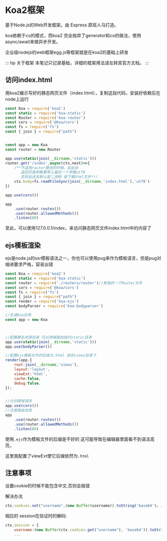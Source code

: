 # Koa2框架

基于Node.js的Web开发框架。由 Express 原班人马打造。

koa依赖于co的模式，而koa2 完全抛弃了generator和co的做法，使用async/await来做异步开发。

企业级nodejs的web框架egg.js等框架就是在koa2的基础上研发

::: tip 关于框架
本笔记只记录基础，详细的框架用法请左转其官方文档。
:::



## 访问index.html

用koa2展示写好的静态网页文件（index.html），复制这段代码，安装好依赖后在node上运行

```js
const Koa = require('koa2')
const static = require('koa-static')
const Router = require('koa-router')
const cors = require('@koa/cors')
const fs = require('fs')
const { join } = require("path")


const app = new Koa
const router = new Router

app.use(static(join(__dirname,'static')))
router.get('/index',async(ctx,next)=>{
	/**不适用router模块的时候，如此处
	   返回页面参数要带上最后一个参数utf8 
	   否则会进去默认是二进制 是下载html文件**/
	ctx.body=fs.readFileSync(join(__dirname,'index.html'),'utf8')
})

app.use(cors())

app
	.use(router.routes())
	.use(router.allowedMethods())
	.listen(80)
```

至此，可以使用127.0.0.1/index，来访问静态网页文件index.html中的内容了



## ejs模板渲染

ejs是node.js的ssr模板语法之一，你也可以使用pug来作为模板语言，但是pug对缩进要求严格，容易出错

```js
const Koa = require('koa2')
const static = require('koa-static')
const router = require('./routers/router')//单独的一个Router文件
const cors = require('@koa/cors')
const fs = require('fs')
const { join } = require("path")
const render = require('koa-ejs')
const bodyParser = require('koa-bodyparser')

//生成Koa实例
const app = new Koa



//配置静态资源目录 可以用根路由指代static目录
app.use(static(join(__dirname,'static')))
app.use(bodyParser())

//配置ejs模板文件的后缀为.html 放在views目录下
render(app,{
	root:join(__dirname,'views'),
	layout:'layout',
	viewExt:'html',
	cache:false,
	debug:false,
});


//允许跨域请求
app.use(cors())
//注册路由信息
app
	.use(router.routes())
	.use(router.allowedMethods())
	.listen(80)
```

使用`.ejs`作为模板文件的后缀是不好的 这可能导致在编辑器里面看不到语法高亮，

这里我配置了viewExt使它后缀依然为`.html`



## 注意事项

设置cookie的时候不能包含中文,否则会报错

解决办法

```js
ctx.cookies.set("username",(new Buffer(username)).toString('base64')，...
```

相应的 session在验证时的解码:

```js
ctx.session = {
	username:(new Buffer(ctx.cookies.get("username"), 'base64')).toString(),
    ...
```

